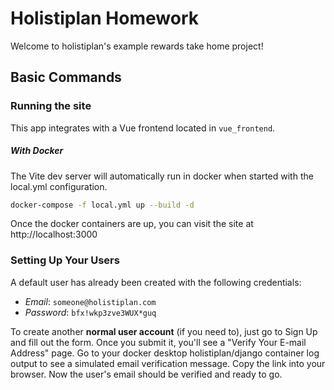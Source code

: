 # Holistiplan Homework

Welcome to holistiplan's example rewards take home project!

## Basic Commands

### Running the site

This app integrates with a Vue frontend located in `vue_frontend`.

##### With Docker

The Vite dev server will automatically run in docker when started with the local.yml configuration.

```sh
docker-compose -f local.yml up --build -d
```

Once the docker containers are up, you can visit the site at http://localhost:3000

### Setting Up Your Users

A default user has already been created with the following credentials:

- _Email_: `someone@holistiplan.com`
- _Password_: `bfx!wkp3zve3WUX*guq`

To create another **normal user account** (if you need to), just go to Sign Up and fill out the form. Once you submit it,
you'll see a "Verify Your E-mail Address" page. Go to your docker desktop holistiplan/django container log output
to see a simulated email verification message. Copy the link into your browser. Now the user's email should be
verified and ready to go.


